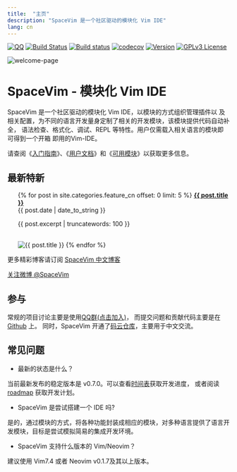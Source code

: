 ```yaml
---
title:  "主页"
description: "SpaceVim 是一个社区驱动的模块化 Vim IDE"
lang: cn
---
```


[![QQ](https://img.shields.io/badge/QQ群-121056965-blue.svg)](https://jq.qq.com/?_wv=1027&k=43DB6SG)
[![Build Status](https://travis-ci.org/SpaceVim/SpaceVim.svg?branch=dev)](https://travis-ci.org/SpaceVim/SpaceVim)
[![Build status](https://ci.appveyor.com/api/projects/status/eh3t5oph70abp665/branch/dev?svg=true)](https://ci.appveyor.com/project/wsdjeg/spacevim/branch/dev)
[![codecov](https://codecov.io/gh/SpaceVim/SpaceVim/branch/dev/graph/badge.svg)](https://codecov.io/gh/SpaceVim/SpaceVim/branch/dev)
[![Version](https://img.shields.io/badge/version-0.8.0--dev-FF69B4.svg)](https://github.com/SpaceVim/SpaceVim/releases)
[![GPLv3 License](https://img.shields.io/badge/license-GPLv3-blue.svg)](https://github.com/SpaceVim/SpaceVim/blob/dev/LICENSE)

![welcome-page](https://user-images.githubusercontent.com/13142418/37595020-273b5bca-2bb2-11e8-8aba-638ed5f1c7ea.png)

# SpaceVim - 模块化 Vim IDE

SpaceVim 是一个社区驱动的模块化 Vim IDE，以模块的方式组织管理插件以
及相关配置，为不同的语言开发量身定制了相关的开发模块，该模块提供代码自动补全，
语法检查、格式化、调试、REPL 等特性。用户仅需载入相关语言的模块即可得到一个开箱
即用的Vim-IDE。

请查阅《[入门指南](quick-start-guide/)》、《[用户文档](documentation/)》和《[可用模块](layers/)》以获取更多信息。

## 最新特新

<ul>
    {% for post in site.categories.feature_cn offset: 0 limit: 5  %}
               <strong><a href="{{ post.url }}">{{ post.title }}</a></strong>
               <br>
               <span class="post-date">{{ post.date | date_to_string }}</span>
               <p>{{ post.excerpt | truncatewords: 100 }}</p>
               <br>
               <img alt="{{ post.title }}" src="{{ post.image }}">
    {% endfor %}
</ul>

更多精彩博客请订阅 [SpaceVim 中文博客](blog/)

[关注微博 @SpaceVim](https://weibo.com/SpaceVim) 

## 参与

常规的项目讨论主要是使用[QQ群(点击加入)](https://jq.qq.com/?_wv=1027&k=43zWPlT)，
而提交问题和贡献代码主要是在 [Github](https://github.com/SpaceVim/SpaceVim) 上。
同时，SpaceVim 开通了[码云仓库](https://gitee.com/spacevim/SpaceVim)，主要用于中文交流。

## 常见问题

- 最新的状态是什么？

当前最新发布的稳定版本是 v0.7.0。可以查看[时间表](https://github.com/SpaceVim/SpaceVim/milestones)获取开发进度，
或者阅读 [roadmap](roadmap/) 获取开发计划。

- SpaceVim 是尝试搭建一个 IDE 吗?

是的，通过模块的方式，将各种功能封装成相应的模块，对多种语言提供了语言开发模块，目标是尝试模拟简易的集成开发环境。

- SpaceVim 支持什么版本的 Vim/Neovim？

建议使用 Vim7.4 或者 Neovim v0.1.7及其以上版本。


<!-- vim:set nowrap: -->
